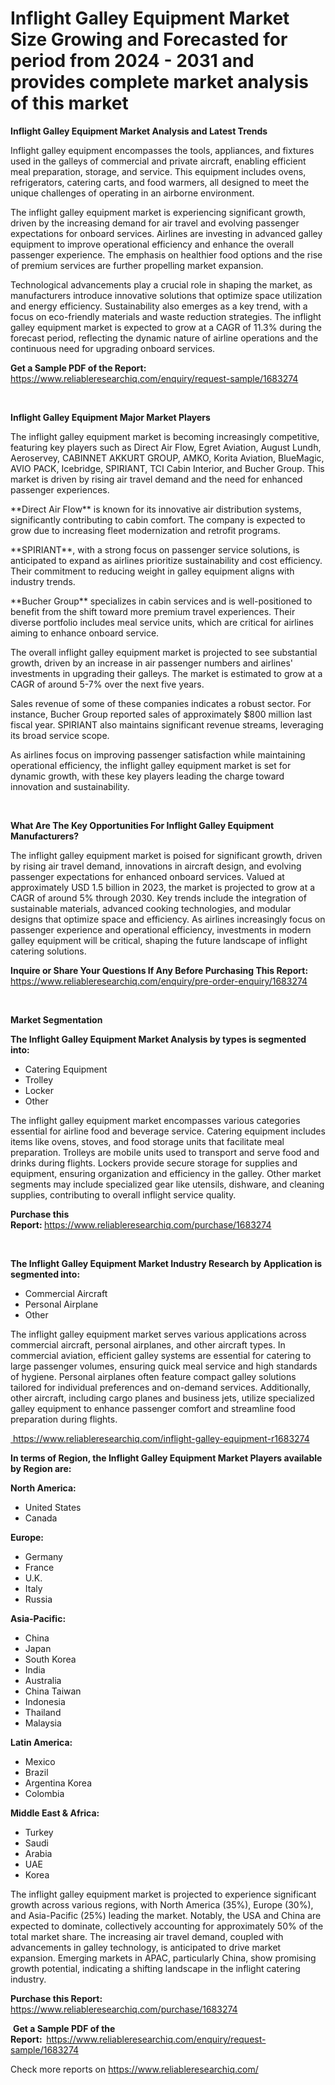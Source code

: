 <p><h1>Inflight Galley Equipment Market Size Growing and Forecasted for period from 2024 - 2031 and provides complete market analysis of this market</h1></p><p><strong>Inflight Galley Equipment Market Analysis and Latest Trends</strong></p>
<p><p>Inflight galley equipment encompasses the tools, appliances, and fixtures used in the galleys of commercial and private aircraft, enabling efficient meal preparation, storage, and service. This equipment includes ovens, refrigerators, catering carts, and food warmers, all designed to meet the unique challenges of operating in an airborne environment.</p><p>The inflight galley equipment market is experiencing significant growth, driven by the increasing demand for air travel and evolving passenger expectations for onboard services. Airlines are investing in advanced galley equipment to improve operational efficiency and enhance the overall passenger experience. The emphasis on healthier food options and the rise of premium services are further propelling market expansion.</p><p>Technological advancements play a crucial role in shaping the market, as manufacturers introduce innovative solutions that optimize space utilization and energy efficiency. Sustainability also emerges as a key trend, with a focus on eco-friendly materials and waste reduction strategies. The inflight galley equipment market is expected to grow at a CAGR of 11.3% during the forecast period, reflecting the dynamic nature of airline operations and the continuous need for upgrading onboard services.</p></p>
<p><strong>Get a Sample PDF of the Report:&nbsp;</strong> <a href="https://www.reliableresearchiq.com/enquiry/request-sample/1683274?utm_campaign=1087&utm_medium=2&utm_source=Github&utm_content=ia&utm_term=30122024&utm_id=inflight-galley-equipment">https://www.reliableresearchiq.com/enquiry/request-sample/1683274</a></p>
<p>&nbsp;</p>
<p><strong>Inflight Galley Equipment Major Market Players</strong></p>
<p><p>The inflight galley equipment market is becoming increasingly competitive, featuring key players such as Direct Air Flow, Egret Aviation, August Lundh, Aeroservey, CABINNET AKKURT GROUP, AMKO, Korita Aviation, BlueMagic, AVIO PACK, Icebridge, SPIRIANT, TCI Cabin Interior, and Bucher Group. This market is driven by rising air travel demand and the need for enhanced passenger experiences.</p><p>**Direct Air Flow** is known for its innovative air distribution systems, significantly contributing to cabin comfort. The company is expected to grow due to increasing fleet modernization and retrofit programs.</p><p>**SPIRIANT**, with a strong focus on passenger service solutions, is anticipated to expand as airlines prioritize sustainability and cost efficiency. Their commitment to reducing weight in galley equipment aligns with industry trends.</p><p>**Bucher Group** specializes in cabin services and is well-positioned to benefit from the shift toward more premium travel experiences. Their diverse portfolio includes meal service units, which are critical for airlines aiming to enhance onboard service.</p><p>The overall inflight galley equipment market is projected to see substantial growth, driven by an increase in air passenger numbers and airlines' investments in upgrading their galleys. The market is estimated to grow at a CAGR of around 5-7% over the next five years.</p><p>Sales revenue of some of these companies indicates a robust sector. For instance, Bucher Group reported sales of approximately $800 million last fiscal year. SPIRIANT also maintains significant revenue streams, leveraging its broad service scope.</p><p>As airlines focus on improving passenger satisfaction while maintaining operational efficiency, the inflight galley equipment market is set for dynamic growth, with these key players leading the charge toward innovation and sustainability.</p></p>
<p>&nbsp;</p>
<p><strong>What Are The Key Opportunities For Inflight Galley Equipment Manufacturers?</strong></p>
<p><p>The inflight galley equipment market is poised for significant growth, driven by rising air travel demand, innovations in aircraft design, and evolving passenger expectations for enhanced onboard services. Valued at approximately USD 1.5 billion in 2023, the market is projected to grow at a CAGR of around 5% through 2030. Key trends include the integration of sustainable materials, advanced cooking technologies, and modular designs that optimize space and efficiency. As airlines increasingly focus on passenger experience and operational efficiency, investments in modern galley equipment will be critical, shaping the future landscape of inflight catering solutions.</p></p>
<p><strong>Inquire or Share Your Questions If Any Before Purchasing This Report:</strong> <a href="https://www.reliableresearchiq.com/enquiry/pre-order-enquiry/1683274?utm_campaign=1087&utm_medium=2&utm_source=Github&utm_content=ia&utm_term=30122024&utm_id=inflight-galley-equipment">https://www.reliableresearchiq.com/enquiry/pre-order-enquiry/1683274</a></p>
<p>&nbsp;</p>
<p><strong>Market Segmentation</strong></p>
<p><strong>The Inflight Galley Equipment Market Analysis by types is segmented into:</strong></p>
<p><ul><li>Catering Equipment</li><li>Trolley</li><li>Locker</li><li>Other</li></ul></p>
<p><p>The inflight galley equipment market encompasses various categories essential for airline food and beverage service. Catering equipment includes items like ovens, stoves, and food storage units that facilitate meal preparation. Trolleys are mobile units used to transport and serve food and drinks during flights. Lockers provide secure storage for supplies and equipment, ensuring organization and efficiency in the galley. Other market segments may include specialized gear like utensils, dishware, and cleaning supplies, contributing to overall inflight service quality.</p></p>
<p><strong>Purchase this Report:&nbsp;</strong><a href="https://www.reliableresearchiq.com/purchase/1683274?utm_campaign=1087&utm_medium=2&utm_source=Github&utm_content=ia&utm_term=30122024&utm_id=inflight-galley-equipment">https://www.reliableresearchiq.com/purchase/1683274</a></p>
<p>&nbsp;</p>
<p><strong>The Inflight Galley Equipment Market Industry Research by Application is segmented into:</strong></p>
<p><ul><li>Commercial Aircraft</li><li>Personal Airplane</li><li>Other</li></ul></p>
<p><p>The inflight galley equipment market serves various applications across commercial aircraft, personal airplanes, and other aircraft types. In commercial aviation, efficient galley systems are essential for catering to large passenger volumes, ensuring quick meal service and high standards of hygiene. Personal airplanes often feature compact galley solutions tailored for individual preferences and on-demand services. Additionally, other aircraft, including cargo planes and business jets, utilize specialized galley equipment to enhance passenger comfort and streamline food preparation during flights.</p></p>
<p><a href="https://www.reliableresearchiq.com/inflight-galley-equipment-r1683274?utm_campaign=1087&utm_medium=2&utm_source=Github&utm_content=ia&utm_term=30122024&utm_id=inflight-galley-equipment">&nbsp;https://www.reliableresearchiq.com/inflight-galley-equipment-r1683274</a></p>
<p><strong>In terms of Region, the Inflight Galley Equipment Market Players available by Region are:</strong></p>
<p>
    <p> <strong> North America: </strong>
        <ul>
            <li>United States</li>
            <li>Canada</li>
        </ul>
        </p> 
    <p> <strong> Europe: </strong>
        <ul>
            <li>Germany</li>
            <li>France</li>
            <li>U.K.</li>
            <li>Italy</li>
            <li>Russia</li>
        </ul>
        </p> 
    <p> <strong> Asia-Pacific: </strong>
        <ul>
            <li>China</li>
            <li>Japan</li>
            <li>South Korea</li>
            <li>India</li>
            <li>Australia</li>
            <li>China Taiwan</li>
            <li>Indonesia</li>
            <li>Thailand</li>
            <li>Malaysia</li>
        </ul>
        </p> 
    <p> <strong> Latin America: </strong>
        <ul>
            <li>Mexico</li>
            <li>Brazil</li>
            <li>Argentina Korea</li>
            <li>Colombia</li>
        </ul>
        </p> 
    <p> <strong> Middle East & Africa: </strong>
        <ul>
            <li>Turkey</li>
            <li>Saudi</li>
            <li>Arabia</li>
            <li>UAE</li>
            <li>Korea</li>
        </ul>
    </p>
    </p>
<p><p>The inflight galley equipment market is projected to experience significant growth across various regions, with North America (35%), Europe (30%), and Asia-Pacific (25%) leading the market. Notably, the USA and China are expected to dominate, collectively accounting for approximately 50% of the total market share. The increasing air travel demand, coupled with advancements in galley technology, is anticipated to drive market expansion. Emerging markets in APAC, particularly China, show promising growth potential, indicating a shifting landscape in the inflight catering industry.</p></p>
<p><strong>Purchase this Report: </strong><a href="https://www.reliableresearchiq.com/purchase/1683274?utm_campaign=1087&utm_medium=2&utm_source=Github&utm_content=ia&utm_term=30122024&utm_id=inflight-galley-equipment">https://www.reliableresearchiq.com/purchase/1683274</a></p>
<p>&nbsp;<strong>Get a Sample PDF of the Report:&nbsp;&nbsp;</strong><a href="https://www.reliableresearchiq.com/enquiry/request-sample/1683274?utm_campaign=1087&utm_medium=2&utm_source=Github&utm_content=ia&utm_term=30122024&utm_id=inflight-galley-equipment">https://www.reliableresearchiq.com/enquiry/request-sample/1683274</a></p>
<p><strong></strong></p>
<p>Check more reports on <a href="https://www.reliableresearchiq.com/?utm_campaign=1087&utm_medium=2&utm_source=Github&utm_content=ia&utm_term=30122024&utm_id=inflight-galley-equipment">https://www.reliableresearchiq.com/</a></p>